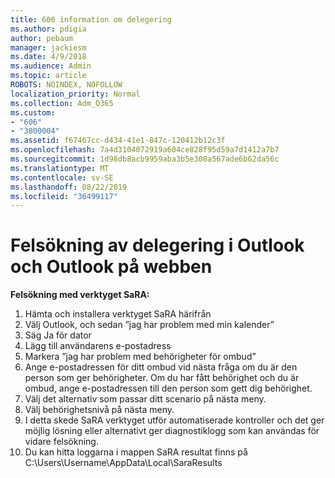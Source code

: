 ```yaml
---
title: 606 information om delegering
ms.author: pdigia
author: pebaum
manager: jackiesm
ms.date: 4/9/2018
ms.audience: Admin
ms.topic: article
ROBOTS: NOINDEX, NOFOLLOW
localization_priority: Normal
ms.collection: Adm_O365
ms.custom:
- "606"
- "3800004"
ms.assetid: f67467cc-d434-41e1-847c-120412b12c3f
ms.openlocfilehash: 7a4d3104072919a604ce828f95d59a7d1412a7b7
ms.sourcegitcommit: 1d98db8acb9959aba3b5e308a567ade6b62da56c
ms.translationtype: MT
ms.contentlocale: sv-SE
ms.lasthandoff: 08/22/2019
ms.locfileid: "36499117"
---
```

# <a name="troubleshooting-delegation-in-outlook-and-outlook-on-the-web"></a>Felsökning av delegering i Outlook och Outlook på webben

**Felsökning med verktyget SaRA:**

1. Hämta och installera verktyget SaRA härifrån
1. Välj Outlook, och sedan ”jag har problem med min kalender”
1. Säg Ja för dator
1. Lägg till användarens e-postadress
1. Markera ”jag har problem med behörigheter för ombud”
1. Ange e-postadressen för ditt ombud vid nästa fråga om du är den person som ger behörigheter. Om du har fått behörighet och du är ombud, ange e-postadressen till den person som gett dig behörighet.
1. Välj det alternativ som passar ditt scenario på nästa meny.
1. Välj behörighetsnivå på nästa meny.
1. I detta skede SaRA verktyget utför automatiserade kontroller och det ger möjlig lösning eller alternativt ger diagnostiklogg som kan användas för vidare felsökning.
1. Du kan hitta loggarna i mappen SaRA resultat finns på C:\Users\Username\AppData\Local\SaraResults
